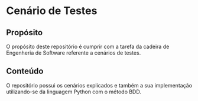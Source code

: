 # Cenário de Testes

## Propósito

O propósito deste repositório é cumprir com a tarefa da cadeira de Engenheria de Software referente a cenários de testes.

## Conteúdo

O repositório possui os cenários explicados e também a sua implementação utilizando-se da linguagem Python com o método BDD.






